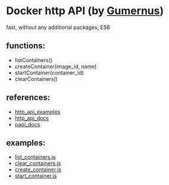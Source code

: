 # Docker http API (by [Gumernus](https://github.com/gumernus))
fast, without any additional packages, ES6

## functions:
- listContainers()
- createContainer(image_id, name)
- startContainer(container_id)
- clearContainers()

## references: 
- [http_api_examples](https://docs.docker.com/engine/api/sdk/examples/)
- [http_api_docs](https://docs.docker.com/engine/api/v1.41/)
- [papi_docs](https://www.npmjs.com/package/papi)

## examples:
- [list_containers.js](https://github.com/gumernus/docker_http_api/blob/main/examples/list_containers.js)
- [clear_containers.js](https://github.com/gumernus/docker_http_api/blob/main/examples/clear_containers.js)
- [create_container.js](https://github.com/gumernus/docker_http_api/blob/main/examples/create_container.js)
- [start_container.js](https://github.com/gumernus/docker_http_api/blob/main/examples/start_container.js)
